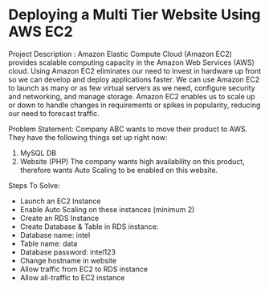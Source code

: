 # Deploying a Multi Tier Website Using AWS EC2

Project Description : Amazon Elastic Compute Cloud (Amazon EC2) provides scalable computing capacity in the Amazon Web Services (AWS) cloud. Using Amazon EC2 eliminates our need to invest in hardware up front so we can develop and deploy applications faster. We can use Amazon EC2 to launch as many or as few virtual servers as we need, configure security and networking, and manage storage. Amazon EC2 enables us to scale up or down to handle changes in requirements or spikes in popularity, reducing our need to forecast traffic.

Problem Statement:
Company ABC wants to move their product to AWS. They have the following things set up right now:
1. MySQL DB
2. Website (PHP)
The company wants high availability on this product, therefore wants Auto Scaling to be enabled on this website.

Steps To Solve:
- Launch an EC2 Instance
- Enable Auto Scaling on these instances (minimum 2)
- Create an RDS Instance
- Create Database & Table in RDS instance:
- Database name: intel
- Table name: data
- Database password: intel123
- Change hostname in website
- Allow traffic from EC2 to RDS instance
- Allow all-traffic to EC2 instance
